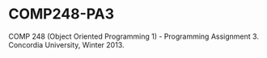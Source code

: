 # COMP248-PA3
COMP 248 (Object Oriented Programming 1) - Programming Assignment 3. Concordia University, Winter 2013.
